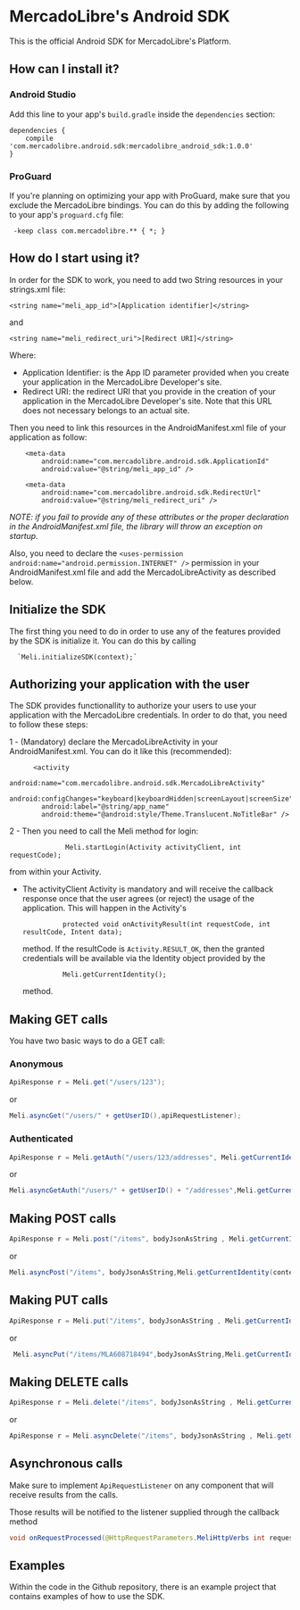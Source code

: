 # MercadoLibre's Android SDK

This is the official Android SDK for MercadoLibre's Platform.

## How can I install it?

### Android Studio

Add this line to your app's `build.gradle` inside the `dependencies` section:

```
dependencies {
    compile 'com.mercadolibre.android.sdk:mercadolibre_android_sdk:1.0.0'
}
```


### ProGuard
If you're planning on optimizing your app with ProGuard, make sure that you exclude the MercadoLibre bindings. You can do this by adding the following to your app's `proguard.cfg` file:

     -keep class com.mercadolibre.** { *; }
     
     
## How do I start using it?

In order for the SDK to work, you need to add two String resources in your strings.xml file:

  `<string name="meli_app_id">[Application identifier]</string>`
  
  and
  
  `<string name="meli_redirect_uri">[Redirect URI]</string>`
  
Where:
 - Application Identifier: is the App ID parameter provided when you create your application in the MercadoLibre Developer's site.
 - Redirect URI: the redirect URI that you provide in the creation of your application in the MercadoLibre Developer's site. Note that this URL does not necessary belongs to an actual site.
 
 
Then you need to link this resources in the AndroidManifest.xml file of your application as follow:
 
        <meta-data
            android:name="com.mercadolibre.android.sdk.ApplicationId"
            android:value="@string/meli_app_id" />

        <meta-data
            android:name="com.mercadolibre.android.sdk.RedirectUrl"
            android:value="@string/meli_redirect_uri" />
            
            
  _NOTE: if you fail to provide any of these attributes or the proper declaration in the AndroidManifest.xml file, the library will throw an exception on startup._
  
Also, you need to declare the `<uses-permission android:name="android.permission.INTERNET" />` permission in your AndroidManifest.xml file 
and add the MercadoLibreActivity as described below.
  
## Initialize the SDK

The first thing you need to do in order to use any of the features provided by the SDK is initialize it. You can do this by calling 

      `Meli.initializeSDK(context);`
      
      
## Authorizing your application with the user

The SDK provides functionallity to authorize your users to use your application with the MercadoLibre credentials. In order to do that, you need to follow these steps:

1 - (Mandatory) declare the MercadoLibreActivity in your AndroidManifest.xml. You can do it like this (recommended):

          <activity
            android:name="com.mercadolibre.android.sdk.MercadoLibreActivity"
            android:configChanges="keyboard|keyboardHidden|screenLayout|screenSize"
            android:label="@string/app_name"
            android:theme="@android:style/Theme.Translucent.NoTitleBar" />
            
2 - Then you need to call the Meli method for login:

                  Meli.startLogin(Activity activityClient, int requestCode);
    
  from within your Activity.
    
  - The activityClient Activity is mandatory and will receive the callback response once that the user agrees (or reject) the usage of the application.
   This will happen in the Activity's 
      
                  protected void onActivityResult(int requestCode, int resultCode, Intent data);
                  
      method. If the resultCode is `Activity.RESULT_OK`, then the granted credentials will be available via the Identity object provided by the 
            
                  Meli.getCurrentIdentity();
                  
      method.
      


## Making GET calls

You have two basic ways to do a GET call:

### Anonymous

```java
ApiResponse r = Meli.get("/users/123");
```
   or

```java
Meli.asyncGet("/users/" + getUserID(),apiRequestListener);
```

### Authenticated

```java
ApiResponse r = Meli.getAuth("/users/123/addresses", Meli.getCurrentIdentity(context));
```
   or

```java
Meli.asyncGetAuth("/users/" + getUserID() + "/addresses",Meli.getCurrentIdentity(context),apiRequestListener);
```

## Making POST calls

```java
ApiResponse r = Meli.post("/items", bodyJsonAsString , Meli.getCurrentIdentity(context));
```
   or

```java
Meli.asyncPost("/items", bodyJsonAsString,Meli.getCurrentIdentity(context),apiRequestListener);
```

## Making PUT calls

```java
ApiResponse r = Meli.put("/items", bodyJsonAsString , Meli.getCurrentIdentity(context));
```

   or

```java
 Meli.asyncPut("/items/MLA608718494",bodyJsonAsString,Meli.getCurrentIdentity(context),apiRequestListener);
```


## Making DELETE calls

```java
ApiResponse r = Meli.delete("/items", bodyJsonAsString , Meli.getCurrentIdentity(context));
```

   or

```java
ApiResponse r = Meli.asyncDelete("/items", bodyJsonAsString , Meli.getCurrentIdentity(context), apiRequestListener);
```

## Asynchronous calls

Make sure to implement ``` ApiRequestListener ``` on any component that will receive results
from the calls.

Those results will be notified to the listener supplied through the callback method

```java
void onRequestProcessed(@HttpRequestParameters.MeliHttpVerbs int requestCode, ApiResponse payload);
```

## Examples

Within the code in the Github repository, there is an example project that contains examples of how to use the SDK.

